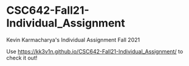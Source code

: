 # CSC642-Fall21-Individual_Assignment

Kevin Karmacharya's Individual Assignment Fall 2021

Use https://kk3v1n.github.io/CSC642-Fall21-Individual_Assignment/ to check it out!
